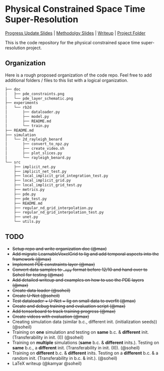# Physical Constrained Space Time Super-Resolution 

[Progress Update Slides](https://docs.google.com/presentation/d/1YODV57luQjzG2T7SCabdBX0pEg6VO_T7K44V8-K6sIA/edit?usp=sharing) | [Methodolgy Slides](https://docs.google.com/presentation/d/13nI5D33ADybplJs5fFD3gM_txTEn0HiaP7gDBHhw6VM/edit#slide=id.g64a817040a_0_73) | [Writeup](https://www.overleaf.com/project/5deacb4f3a2f63000141b1ba) | [Project Folder](https://drive.google.com/open?id=1KybErSl2vU9vfiV_CSO_ApWsypGzezYs)

This is the code repository for the physical constrained space time super-resolution project.

## Organization
Here is a rough proposed organization of the code repo. Feel free to add additional folders / files to this list with a logical organization.
```bash
├── doc
│   ├── pde_constraints.png
│   └── pde_layer_schematic.png
├── experiments
│   └── rb2d
│       ├── dataloader.py
│       ├── model.py
│       ├── README.md
│       └── train.py
├── README.md
├── simulation
│   └── 2d_rayleigh_benard
│       ├── convert_to_npz.py
│       ├── create_video.sh
│       ├── plot_slices.py
│       └── rayleigh_benard.py
└── src
    ├── implicit_net.py
    ├── implicit_net_test.py
    ├── local_implicit_grid_integration_test.py
    ├── local_implicit_grid.py
    ├── local_implicit_grid_test.py
    ├── metrics.py
    ├── pde.py
    ├── pde_test.py
    ├── README.md
    ├── regular_nd_grid_interpolation.py
    ├── regular_nd_grid_interpolation_test.py
    ├── unet.py
    └── utils.py
```

## TODO
- ~~Setup repo and write organization doc (@max)~~
- ~~Add migrate LearnableVoxelGrid to lig and add temporal aspects into the framework (@max)~~
- ~~Implement PDE constraints layer (@max)~~
- ~~Convert data samples to `.npy` format before 12/10 and hand over to Soheil for testing (@max)~~
- ~~Add detailed writeup and examples on how to use the PDE layers (@max)~~
- ~~Create data loader (@soheil)~~
- ~~Create U-Net (@soheil)~~
- ~~Test dataloader + U-Net + lig on small data to overfit (@max)~~
- ~~Create and debug training and evaluation script (@max)~~
- ~~Add tensorboard to track training progress (@max)~~
- ~~Create videos with evaluation (@max)~~
- Creating simulation data (similar b.c., different init. (initialization seeds)) (@soheil)
- Training on __one__ simulation and testing on __same__ b.c. & __different__ init. (Transferability in init. (I)) (@soheil)
- Training on __multiple__ simulations (__same__ b.c. & __different__ inits.). Testing on __same__ b.c., a __different__ init. (Transferability in init. (II)). (@soheil)
- Training on __different__ b.c. & __different__ inits. Testing on a __different__ b.c. & a random init. (Transferability in b.c. & init.). (@soheil)
- LaTeX writeup (@kamyar @soheil)
